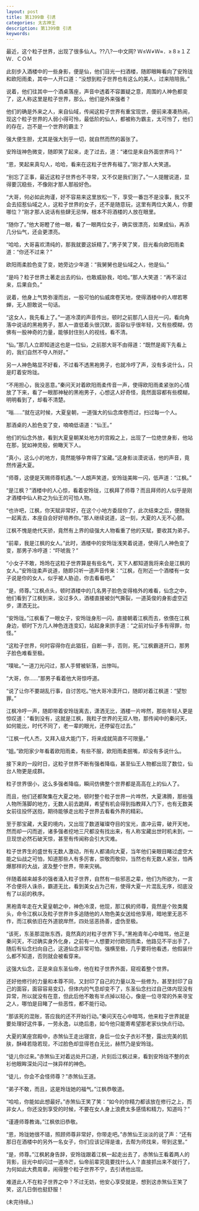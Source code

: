 ```yaml
---
layout: post
title: 第1399章 引诱
categories: 太古神王
description: 第1399章 引诱
keywords:
---
```


最近，这个粒子世界，出现了很多仙人。??八?一中文网?  Ｗ≤Ｗ≠Ｗ≈．≥８≥１ＺＷ．ＣＯＭ

此刻步入酒楼中的一些身影，便是仙，他们目光一扫酒楼，随即眼眸看向了安玲珑和欧阳雨柔，其中一人开口道：“没想到粒子世界也有这么的美人，过来陪陪我。”

说着，他们往其中一个酒桌落座，声音中透着不容置疑之意，周围的人神色都变了，这人称这里是粒子世界，那么，他们是外来强者？

他们的确是外来之人，来自仙域，传闻这粒子世界有重宝现世，便前来凑凑热闹，现这个粒子世界的人弱小得可怜，最低阶的仙人，都被称为霸主，太可怜了，他们的存在，岂不是一个世界的霸主？

强大便生胆，尤其是强大到乎一切，就自然而然的嚣张了。

安玲珑神色微变，随即笑了起来，走了过去，道：“诸位是来自外面世界吗？”

“恩，笑起来真勾人，哈哈，看来在这粒子世界有福了。”刚才那人大笑道。

“别忘了正事，最近这粒子世界也不寻常，又不仅是我们到了。”一人提醒说道，显得要沉稳些，不像刚才那人那般好色。

“大哥，何必如此拘谨，好不容易来这里放松一下，享受一番岂不是没事，我又不会去招惹仙域之人，这粒子世界的女子，还不是随意玩，这里有两位大美人，你要哪位？”刚才那人说话有些肆无忌惮，根本不将酒楼的人放在眼里。

“随你了。”他大哥瞪了他一眼，看了一眼两位女子，确实很漂亮，如果成仙，再添几分仙气，还会更漂亮。

“哈哈，大哥喜欢清纯的，那我就要这妖精了。”男子笑了笑，目光看向欧阳雨柔道：“你还不过来？”

欧阳雨柔脸色变了变，她旁边少年道：“我舅舅也是仙域之人，他是仙。”

“是吗？粒子世界土著走出去的仙，也敢威胁我，哈哈。”那人大笑道：“再不滚过来，后果自负。”

说着，他身上气势弥漫而出，一股可怕的仙威席卷天地，使得酒楼中的人噤若寒蝉，无人胆敢说一句话。

“这女人，我先看上了。”一道冷漠的声音传出，顿时之前那几人目光一闪，看向角落中说话的黑袍男子，那人一直低着头很沉默，面容似乎很年轻，又有些模糊，仿佛有一股神奇的力量，能够封住别人的视线，看不清。

“仙。”那几人立即知道这也是一位仙，之前那大哥不由得道：“既然是阁下先看上的，我们自然不夺人所好。”

另一人神色略显不好看，不过看不透黑袍男子，也就冷哼了声，没有多说什么，只是盯着安玲珑。

“不用担心，我没恶意。”秦问天对着欧阳雨柔传音一声，使得欧阳雨柔紧张的心情放了下来，看了一眼那神秘的黑袍男子，心想这人好奇怪，竟然面容都有些模糊，明明看到了，却看不清楚。

“嗡……”就在这时候，大夏皇朝，一道强大的仙念席卷而过，扫过每一个人。

那酒桌的人脸色变了变，喃喃低语道：“仙王。”

他们的仙念外放，看到大夏皇朝某处地方的宫殿之上，出现了一位绝世身影，他站在那，犹如神灵般，俯瞰天下人。

“真小，这么小的地方，竟然能够孕育得了宝藏。”这身影淡漠说话，他的声音，竟然传遍大夏。

“师尊，这便是天赐师尊机遇。”一人朗声笑道，安玲珑美眸一闪，低声道：“江枫。”

“是江枫？”酒楼中的人心惊，看着安玲珑，江枫拜了师尊？而且拜师的人似乎是刚才酒楼中仙人称之为仙王的可怕人物。

“也许吧，江枫，你天赋非常好，在这个小地方委屈你了，此次结束之后，便随我一起离去，本座自会好好培养你。”那人继续说道，这一刻，大夏的人无不心颤。

江枫不愧是绝代天骄，竟然有上界的级强大人物看重了他的天赋，要收其为弟子。

“前辈，我是江枫的女人。”此时，酒楼中的安玲珑浅笑着说道，使得几人神色变了变，那男子冷哼道：“吓唬我？”

“小女子不敢，玲玲在这粒子世界算是有些名气，天下人都知道我将来会是江枫的女人。”安玲珑柔声说道，随即只听一道声音传来：“江枫，在附近一个酒楼有一女子说是你的女人，似乎被人胁迫，你去看看吧。”

“是，师尊。”江枫点头，顿时酒楼中的几名男子脸色变得格外的难看，仙念之中，他们看到了江枫到来，没过多久，酒楼直接被剑气撕裂，一道英俊的身影虚空迈步，潇洒无比。

“安玲珑。”江枫看了一眼女子，安玲珑身形一闪，直接朝着江枫而去，依偎在江枫身边，顿时下方几人神色连连变幻，站起身来拱手道：“之前对仙子多有得罪，勿怪。”

“这粒子世界，何时容得你在此猖狂，自断一手，否则，死。”江枫霸道开口，那男子脸色难看至极。

“噗呲。”一道刀光闪过，那人手臂被斩落，出惨叫。

“大哥，你……”那男子看着他大哥惊呼道。

“说了让你不要胡乱行事，自讨苦吃。”他大哥冷漠开口，随即对着江枫道：“望恕罪。”

江枫冷哼一声，随即带着安玲珑离去，潇洒无比，酒楼一片哗然，那些年轻人更是惊叹道：“看到没有，这就是江枫，我粒子世界的无双人物，那传闻中的秦问天，如何能比，时代不同了，老一辈的眼光，还停留在过去。”

“江枫一代人杰，又拜入级大能门下，将来成就简直不可限量。”

“姐。”欧阳家少年看着欧阳雨柔，有些不服，欧阳雨柔抿嘴，却没有多说什么。

接下来的一段时日，这粒子世界不断有强者降临，甚至仙王人物都出现了数位，仙台人物更是成群。

粒子世界很小，这么多强者降临，瞬间仿佛整个世界都是高高在上的仙人了。

而且，他们还都聚集在大夏之地，顿时整个粒子世界一片哗然，大夏沸腾，那些强人物所落脚的地方，无数人前去跪拜，希望有机会得到指教拜入门下，也有无数美女前往投怀送抱，期待能够走出粒子世界去看看外界的精彩。

至于那宝藏，大夏的境内，又出现了数道璀璨夺目的宝光，直冲云霄，破开天地，然而却一闪而逝，诸多强者挖地三尺都没有找出来，有人称宝藏出世时机未到，一旦现世必然石破天惊，甚至有传闻称会引大灾难。

粒子世界生的盛世有无数人激动，所有人都涌向大夏，当年他们亲眼目睹过虚空大能之仙战之可怕，知道那些人有多厉害，崇敬而敬仰，当然也有无数人紧张，怕再爆那样的大战，波及整个世界，带来灾祸。

伴随着越来越多的强者涌入粒子世界，自然有一些邪恶之辈，他们为所欲为，一言不合便将人诛杀，霸道无比，看到美女占为己有，使得大夏一片混乱无序，彻底没有了以前的秩序。

黑袍青年走在大夏皇朝之中，神色冷漠，他现，那江枫的师尊，竟然是个败类魔头，命令江枫以及粒子世界许多追随他的人物色美女送给他享用，暗地里无恶不作，而江枫依旧在外道貌岸然，四处惩恶扬善，虚伪至极。

“该死，东圣那混账东西，竟然真的对粒子世界下手。”黑袍青年心中暗骂，他正是秦问天，不过确实身外化身，之前有一人想要对付欧阳雨柔，他路见不平出手了，随后有仙念扫向自己，这道仙念非常可怕，强横至极，几乎要将他看透，他假装什么都不知道，否则就会被看穿来。

这强大仙念，正是来自东圣仙帝，他在粒子世界外面，窥视着整个世界。

还好他修行的力量和本尊不同，又封印了自己的力量以及一些修为，甚至封印了自己的面容，面容容易变幻，但体内的气息却变不了，东圣仙念扫过自己体内现没有异常，所以就没有在意，但此后他不敢有半点掉以轻心，像是一位寻常的外来寻宝之人，哪怕是目睹了一些恶性，都不能行动。

“那该死的混账，答应我的还不开始行动。”秦问天在心中暗骂，他来粒子世界就是要处理好这件事，一劳永逸，以绝后患，如今他只能寄希望那老家伙快点行动。

大夏的某座宫殿中，赤煞仙王走出寝宫，身后一位女子衣衫不整，露出完美的肌肤，酥峰若隐若现，不过脸色却显得苍白无比，赫然乃是安玲珑。

“徒儿你过来。”赤煞仙王对着远处开口道，片刻后江枫过来，看到安玲珑不整的衣衫他眼眸深处闪过一抹异样的神色。

“徒儿，你会不会怪师尊？”赤煞仙王道。

“弟子不敢，而且，这是玲珑她的福气。”江枫恭敬道。

“哈哈，你能如此想最好。”赤煞仙王笑了笑：“如今的你精力都该放在修行之上，而非女人，你还没到享受的时候，不要在女人身上浪费太多感情和精力，知道吗？”

“谨遵师尊教诲。”江枫依旧恭敬。

“恩，玲珑她很不错，照顾师尊非常好，你带走吧。”赤煞仙王淡淡的说了声：“还有那日在酒楼中的另外一名女子，你们应该记得是谁，去帮为师找来，带到这里。”

“是，师尊。”江枫躬身告辞，安玲珑跟着江枫一起走出去了，赤煞仙王看着两人的背影，目光中却闪过一道冷芒，仙帝前辈究竟要找什么人？直接抓出来不就行了，为何如此大费周章，闹得整个粒子世界不宁，去引诱他出现。

难道此人不在粒子世界之中？不过无妨，他安心享受就是，想到这赤煞仙王笑了笑，这几日倒也挺舒服！

(未完待续。)

